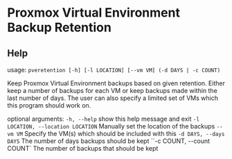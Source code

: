 # Proxmox Virtual Environment Backup Retention

## Help

usage: `pveretention [-h] [-l LOCATION] [--vm VM] (-d DAYS | -c COUNT)`

Keep Proxmox Virtual Environment backups based on given retention.
Either keep a number of backups for each VM or keep backups made within the last number of days.
The user can also specify a limited set of VMs which this program should work on.

optional arguments:
  `-h, --help`                            show this help message and exit
  `-l LOCATION, --location LOCATION`      Manually set the location of the backups
  `--vm VM`                               Specify the VM(s) which should be included with this
  `-d DAYS, --days DAYS`                  The number of days backups should be kept
  ``-c COUNT, --count COUNT`               The number of backups that should be kept
